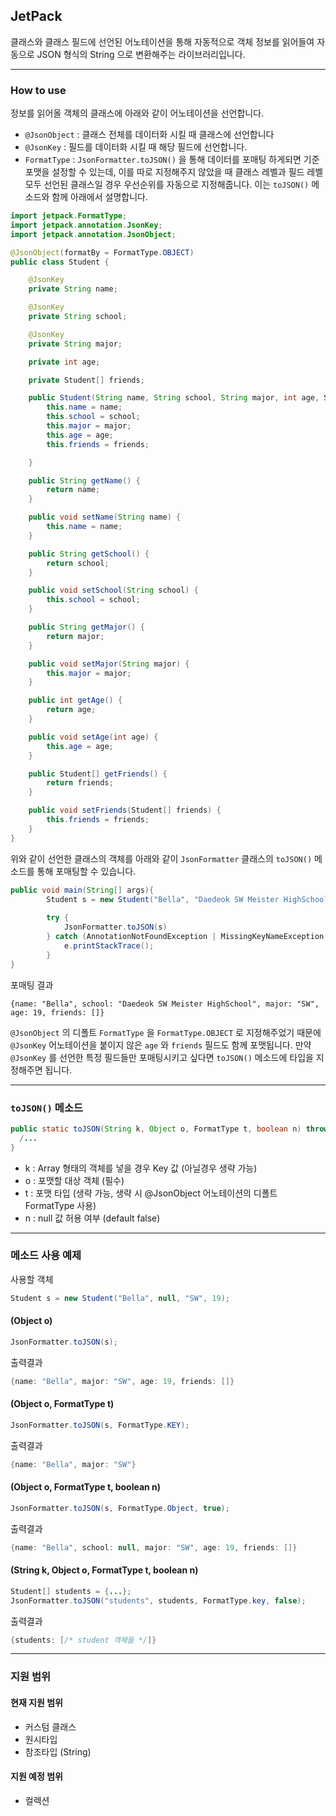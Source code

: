 ## JetPack
클래스와 클래스 필드에 선언된 어노테이션을 통해 자동적으로 객체 정보를 읽어들여 자동으로 JSON 형식의 String 으로 변환해주는 라이브러리입니다. 

-----

### How to use
정보를 읽어올 객체의 클래스에 아래와 같이 어노테이션을 선언합니다.

- `@JsonObject` : 클래스 전체를 데이터화 시킬 때 클래스에 선언합니다
- `@JsonKey` : 필드를 데이터화 시킬 때 해당 필드에 선언합니다.
- `FormatType` : `JsonFormatter.toJSON()` 을 통해 데이터를 포매팅 하게되면 기준 포맷을 설정할 수 있는데, 이를 따로 지정해주지 않았을 때 클래스 레벨과 필드 레벨 모두 선언된 클래스일 경우 우선순위를 자동으로 지정해줍니다. 이는 `toJSON()` 메소드와 함께 아래에서 설명합니다.

```Java
import jetpack.FormatType;
import jetpack.annotation.JsonKey;
import jetpack.annotation.JsonObject;

@JsonObject(formatBy = FormatType.OBJECT)
public class Student {

    @JsonKey
    private String name;

    @JsonKey
    private String school;

    @JsonKey
    private String major;

    private int age;

    private Student[] friends;

    public Student(String name, String school, String major, int age, Student ... friends) {
        this.name = name;
        this.school = school;
        this.major = major;
        this.age = age;
        this.friends = friends;

    }

    public String getName() {
        return name;
    }

    public void setName(String name) {
        this.name = name;
    }

    public String getSchool() {
        return school;
    }

    public void setSchool(String school) {
        this.school = school;
    }

    public String getMajor() {
        return major;
    }

    public void setMajor(String major) {
        this.major = major;
    }

    public int getAge() {
        return age;
    }

    public void setAge(int age) {
        this.age = age;
    }

    public Student[] getFriends() {
        return friends;
    }

    public void setFriends(Student[] friends) {
        this.friends = friends;
    }
}

```

위와 같이 선언한 클래스의 객체를 아래와 같이 `JsonFormatter` 클래스의 `toJSON()` 메소드를 통해 포매팅할 수 있습니다.

```Java
public void main(String[] args){
        Student s = new Student("Bella", "Daedeok SW Meister HighSchool", "SW", 19);
        
        try {
            JsonFormatter.toJSON(s)
        } catch (AnnotationNotFoundException | MissingKeyNameException e) {
            e.printStackTrace();
        }
}
```
포매팅 결과
```
{name: "Bella", school: "Daedeok SW Meister HighSchool", major: "SW", age: 19, friends: []}
```

`@JsonObject` 의 디폴트 `FormatType` 을 `FormatType.OBJECT` 로 지정해주었기 때문에 `@JsonKey` 어노테이션을 붙이지 않은 `age` 와 `friends` 필드도 함께 포맷됩니다. 만약 `@JsonKey` 를 선언한 특정 필드들만 포매팅시키고 싶다면 `toJSON()` 메소드에 타입을 지정해주면 됩니다.

-----

### `toJSON()` 메소드 
``` Java
public static toJSON(String k, Object o, FormatType t, boolean n) throws AnnotationNotFoundException, MissingKeyNameException {
  /...
}
```

- k : Array 형태의 객체를 넣을 경우 Key 값 (아닐경우 생략 가능)
- o : 포맷할 대상 객체 (필수)
- t : 포맷 타입 (생략 가능, 생략 시 @JsonObject 어노테이션의 디폴트 FormatType 사용)
- n : null 값 허용 여부 (default false)

-----

### 메소드 사용 예제

사용할 객체

```Java
Student s = new Student("Bella", null, "SW", 19);
```

#### (Object o)

``` Java
JsonFormatter.toJSON(s);
```

출력결과

```Java
{name: "Bella", major: "SW", age: 19, friends: []}
```

#### (Object o, FormatType t)

``` Java
JsonFormatter.toJSON(s, FormatType.KEY);
```

출력결과

```Java
{name: "Bella", major: "SW"}
```

#### (Object o, FormatType t, boolean n)

``` Java
JsonFormatter.toJSON(s, FormatType.Object, true);
```

출력결과
 
```Java
{name: "Bella", school: null, major: "SW", age: 19, friends: []}
```

#### (String k, Object o, FormatType t, boolean n)

``` Java
Student[] students = {...};
JsonFormatter.toJSON("students", students, FormatType.key, false);
```

출력결과

```Java
{students: [/* student 객체들 */]}
```

-----
### 지원 범위
#### 현재 지원 범위
- 커스텀 클래스
- 원시타입
- 참조타입 (String)

#### 지원 예정 범위
- 컬렉션
